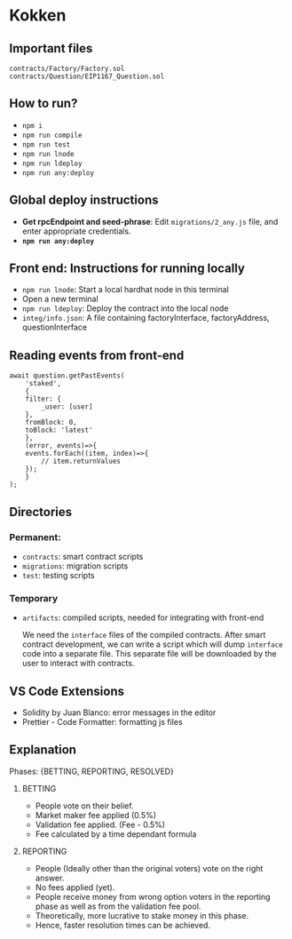 # Kokken

## Important files
```
contracts/Factory/Factory.sol
contracts/Question/EIP1167_Question.sol
```

## How to run?
 - `npm i`
 - `npm run compile`
 - `npm run test`
 - `npm run lnode`
 - `npm run ldeploy`
 - `npm run any:deploy`

## Global deploy instructions
 - **Get rpcEndpoint and seed-phrase**: Edit `migrations/2_any.js` file, and enter appropriate credentials.
 - **`npm run any:deploy`**

## **Front end: Instructions for running locally**
 - `npm run lnode`: Start a local hardhat node in this terminal
 - Open a new terminal
 - `npm run ldeploy`: Deploy the contract into the local node
 - `integ/info.json`: A file containing factoryInterface, factoryAddress, questionInterface

## Reading events from front-end
```
await question.getPastEvents(
    'staked',
    {
    filter: {
        _user: [user]
    },
    fromBlock: 0,
    toBlock: 'latest'
    },
    (error, events)=>{
    events.forEach((item, index)=>{
        // item.returnValues
    });
    }
);
```


## Directories
### Permanent:
 - `contracts`: smart contract scripts
 - `migrations`: migration scripts
 - `test`: testing scripts

### Temporary
 - `artifacts`: compiled scripts, needed for integrating with front-end
 
    We need the `interface` files of the compiled contracts.
    After smart contract development, we can write a script which will dump `interface` code into a separate file. This separate file will be downloaded by the user to interact with contracts.
 
## VS Code Extensions
 - Solidity by Juan Blanco: error messages in the editor
 - Prettier - Code Formatter: formatting js files

## Explanation

Phases: {BETTING, REPORTING, RESOLVED}

1) BETTING
    - People vote on their belief.
    - Market maker fee applied (0.5%)
    - Validation fee applied. (Fee - 0.5%)
    - Fee calculated by a time dependant formula

2) REPORTING
    - People (Ideally other than the original voters) vote on the right answer.
    - No fees applied (yet).
    - People receive money from wrong option voters in the reporting phase as well as from the validation fee pool.
    - Theoretically, more lucrative to stake money in this phase.
    - Hence, faster resolution times can be achieved.